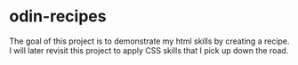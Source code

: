 # odin-recipes
The goal of this project is to demonstrate my html skills by
creating a recipe. I will later revisit this project to apply
CSS skills that I pick up down the road. 